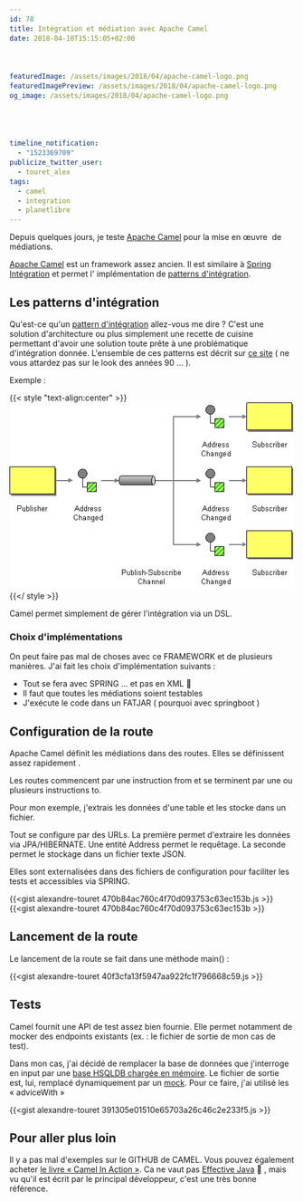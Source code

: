 ```yaml
---
id: 78
title: Intégration et médiation avec Apache Camel
date: 2018-04-10T15:15:05+02:00



featuredImage: /assets/images/2018/04/apache-camel-logo.png
featuredImagePreview: /assets/images/2018/04/apache-camel-logo.png
og_image: /assets/images/2018/04/apache-camel-logo.png




timeline_notification:
  - "1523369709"
publicize_twitter_user:
  - touret_alex
tags:
  - camel
  - integration
  - planetlibre
---
```

Depuis quelques jours, je teste [Apache Camel](https://camel.apache.org/) pour la mise en œuvre  de médiations.

[Apache Camel](https://camel.apache.org/) est un framework assez ancien. Il est similaire à [Spring Intégration](https://projects.spring.io/spring-integration/) et permet l' implémentation de [patterns d'intégration](http://www.enterpriseintegrationpatterns.com/patterns/messaging/Chapter1.html).

## Les patterns d'intégration

Qu'est-ce qu'un [pattern d'intégration](http://www.enterpriseintegrationpatterns.com/patterns/messaging/Chapter1.html) allez-vous me dire ? C'est une solution d'architecture ou plus simplement une recette de cuisine permettant d'avoir une solution toute prête à une problématique d'intégration donnée. L'ensemble de ces patterns est décrit sur [ce site](http://www.enterpriseintegrationpatterns.com/) ( ne vous attardez pas sur le look des années 90 &#8230; ).

Exemple :


{{< style "text-align:center" >}}
![publish_subscribe](/assets/images/2018/04/publishsubscribesolution.gif)
{{</ style >}}



Camel permet simplement de gérer l'intégration via un DSL.

### Choix d'implémentations

On peut faire pas mal de choses avec ce FRAMEWORK et de plusieurs manières. J'ai fait les choix d'implémentation suivants :

  * Tout se fera avec SPRING &#8230; et pas en XML 🙂
  * Il faut que toutes les médiations soient testables
  * J'exécute le code dans un FATJAR ( pourquoi avec springboot )

## Configuration de la route

Apache Camel définit les médiations dans des routes. Elles se définissent assez rapidement .

Les routes commencent par une instruction from et se terminent par une ou plusieurs instructions to.

Pour mon exemple, j'extrais les données d'une table et les stocke dans un fichier.

Tout se configure par des URLs. La première permet d'extraire les données via JPA/HIBERNATE. Une entité Address permet le requêtage. La seconde permet le stockage dans un fichier texte JSON.

Elles sont externalisées dans des fichiers de configuration pour faciliter les tests et accessibles via SPRING.

{{<gist alexandre-touret 470b84ac760c4f70d093753c63ec153b.js >}}
{{<gist alexandre-touret 470b84ac760c4f70d093753c63ec153b >}}

## Lancement de la route

Le lancement de la route se fait dans une méthode main() :

{{<gist alexandre-touret 40f3cfa13f5947aa922fc1f796668c59.js >}}


## Tests

Camel fournit une API de test assez bien fournie. Elle permet notamment de mocker des endpoints existants (ex. : le fichier de sortie de mon cas de test).

Dans mon cas, j'ai décidé de remplacer la base de données que j'interroge en input par une [base HSQLDB chargée en mémoire](http://hsqldb.org/doc/guide/ch01.html#N101CA). Le fichier de sortie est, lui, remplacé dynamiquement par un [mock](https://camel.apache.org/mock.html). Pour ce faire, j'ai utilisé les « adviceWith »


{{<gist alexandre-touret 391305e01510e65703a26c46c2e233f5.js >}}


## Pour aller plus loin

Il y a pas mal d'exemples sur le GITHUB de CAMEL. Vous pouvez également acheter [le livre « Camel In Action »](https://www.manning.com/books/camel-in-action-second-edition). Ca ne vaut pas [Effective Java](https://www.amazon.fr/dp/B00B8V09HY/ref=dp-kindle-redirect?_encoding=UTF8&btkr=1) 🙂 , mais vu qu'il est écrit par le principal développeur, c'est une très bonne référence.

&nbsp;

&nbsp;